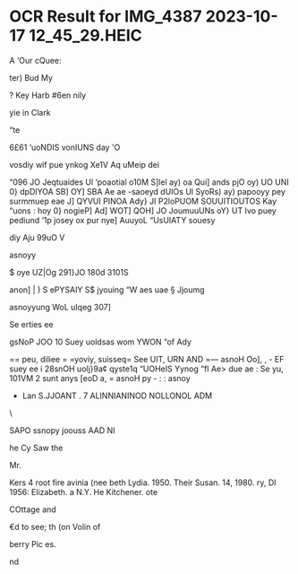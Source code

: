 # OCR Result for IMG_4387 2023-10-17 12_45_29.HEIC

A
‘Our
cQuee:

ter) Bud My

? Key Harb
#6en
nily

yie
in
Clark

“te

6£61 ‘uoNDIS vonIUNS day 'O

vosdiy wif pue ynkog Xe1V Aq uMeip dei

“096 JO Jeqtuaides Ul ‘poaotial o10M S]lel ay) oa
Qui] ands pjO oy) UO UNI 0} dpDIYOA SB] OY] SBA Ae ae
-saoeyd dUIOs Ul SyoRs) ay) papooyy pey surmmuep eae
J] QYVUI PINOA Ady} JI P2loPUOM SOUUITIOUTOS Kay “uons :
hoy 0} nogieP] Ad] WOT] QOH] JO JoumuuUNs oY} UT Ivo puey
pediund ‘1p josey ox pur nye] AuuyoL “UsUIATY souesy

diy Aju 99uO V

asnoyy

$ oye UZ|Og
291}JO 180d
3101S

anon] | ) S ePYSAIY
S$ jyouing “W aes uae
§ Jjoumg

asnoyyung
WoL
uIqeg 307]

Se erties ee

gsNoP JOO 10
Suey uoldsas
wom YWON “of Ady

== peu, diliee =
=yoviy, suisseq=
See UIT, URN AND =—
asnoH Oo], , - EF
suey ee i 28snOH uolj}9a¢ qyste1q “UOHeIS
Yynog “fl Ae> due ae : Se
yu, 101VM 2 sunt
anys [eoD a, =
asnoH py - :
: asnoy

- Lan S.JJOANT .
7 ALINNIANINOD
NOLLONOL ADM

\

SAPO ssnopy joouss
AAD NI

he
Cy Saw the

Mr.

Kers
4 root fire
avinia (nee
beth Lydia.
1950. Their
Susan.
14, 1980.
ry, DI 1956:
Elizabeth.
a N.Y. He
Kitchener.
ote

 COttage and

€d to see;
th
(on Volin of

berry Pic
es.

nd


